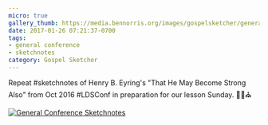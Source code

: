 ```yaml
---
micro: true
gallery_thumb: https://media.bennorris.org/images/gospelsketcher/general-conference/oct-2016/oct-16-3-eyring-02.jpg
date: 2017-01-26 07:21:37-0700
tags:
- general conference
- sketchnotes
category: Gospel Sketcher
---
```


Repeat #sketchnotes of Henry B. Eyring's "That He May Become Strong Also" from Oct 2016 #LDSConf in preparation for our lesson Sunday. ✍🏼⛪️

[![General Conference Sketchnotes](https://media.bennorris.org/images/gospelsketcher/general-conference/oct-2016/oct-16-3-eyring-02.jpg)](https://media.bennorris.org/images/gospelsketcher/general-conference/oct-2016/oct-16-3-eyring-02.jpg)